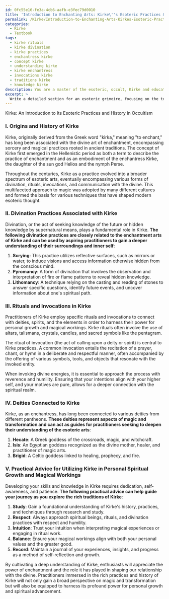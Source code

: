 ```yaml
---
id: 0fc55e16-fe3a-4cb6-aafb-e3fec79d0010
title: 'Introduction to Enchanting Arts: Kirke\''s Esoteric Practices & History'
permalink: /Kirke/Introduction-to-Enchanting-Arts-Kirkes-Esoteric-Practices-History/
categories:
  - Kirke
  - Textbook
tags:
  - kirke rituals
  - kirke divination
  - kirke practices
  - enchantress kirke
  - concept kirke
  - understanding kirke
  - kirke enchantress
  - invocations kirke
  - traditions kirke
  - knowledge kirke
description: You are a master of the esoteric, occult, Kirke and education, you have written many textbooks on the subject in ways that provide students with rich and deep understanding of the subject. You are being asked to write textbook-like sections on a topic and you do it with full context, explainability, and reliability in accuracy to the true facts of the topic at hand, in a textbook style that a student would easily be able to learn from, in a rich, engaging, and contextual way. Always include relevant context (such as formulas and history), related concepts, and in a way that someone can gain deep insights from.
excerpt: > 
  Write a detailed section for an esoteric grimoire, focusing on the topic of Kirke, its associated practices and history in occultism. Include insights on divination, rituals, invocation, and deities connected to Kirke that an aspiring occult student could learn from and deepen their understanding of this specific domain. Additionally, provide practical advice for utilizing the knowledge of Kirke in personal spiritual growth and magical workings.
---
```

Kirke: An Introduction to Its Esoteric Practices and History in Occultism

### I. Origins and History of Kirke

Kirke, originally derived from the Greek word "kirka," meaning "to enchant," has long been associated with the divine art of enchantment, encompassing sorcery and magical practices rooted in ancient traditions. The concept of Kirke first emerged in the Hellenistic period as both a term to describe the practice of enchantment and as an embodiment of the enchantress Kirke, the daughter of the sun god Helios and the nymph Perse. 

Throughout the centuries, Kirke as a practice evolved into a broader spectrum of esoteric arts, eventually encompassing various forms of divination, rituals, invocations, and communication with the divine. This multifaceted approach to magic was adopted by many different cultures and formed the basis for various techniques that have shaped modern esoteric thought.

### II. Divination Practices Associated with Kirke

Divination, or the act of seeking knowledge of the future or hidden knowledge by supernatural means, plays a fundamental role in Kirke. **The following divination practices are closely related to the enchantment arts of Kirke and can be used by aspiring practitioners to gain a deeper understanding of their surroundings and inner self**:

1. **Scrying**: This practice utilizes reflective surfaces, such as mirrors or water, to induce visions and access information otherwise hidden from the conscious mind.
2. **Pyromancy**: A form of divination that involves the observation and interpretation of fire or flame patterns to reveal hidden knowledge.
3. **Lithomancy**: A technique relying on the casting and reading of stones to answer specific questions, identify future events, and uncover information about one's spiritual path.

### III. Rituals and Invocations in Kirke

Practitioners of Kirke employ specific rituals and invocations to connect with deities, spirits, and the elements in order to harness their power for personal growth and magical workings. Kirke rituals often involve the use of altars, talismans, crystals, candles, and sacred symbols like the pentagram.

The ritual of invocation (the act of calling upon a deity or spirit) is central to Kirke practices. A common invocation entails the recitation of a prayer, chant, or hymn in a deliberate and respectful manner, often accompanied by the offering of various symbols, tools, and objects that resonate with the invoked entity.

When invoking divine energies, it is essential to approach the process with reverence and humility. Ensuring that your intentions align with your higher self, and your motives are pure, allows for a deeper connection with the spiritual realm.

### IV. Deities Connected to Kirke

Kirke, as an enchantress, has long been connected to various deities from different pantheons. **These deities represent aspects of magic and transformation and can act as guides for practitioners seeking to deepen their understanding of the esoteric arts**:

1. **Hecate**: A Greek goddess of the crossroads, magic, and witchcraft.
2. **Isis**: An Egyptian goddess recognized as the divine mother, healer, and practitioner of magic arts.
3. **Brigid**: A Celtic goddess linked to healing, prophecy, and fire.

### V. Practical Advice for Utilizing Kirke in Personal Spiritual Growth and Magical Workings

Developing your skills and knowledge in Kirke requires dedication, self-awareness, and patience. **The following practical advice can help guide your journey as you explore the rich traditions of Kirke**:

1. **Study**: Gain a foundational understanding of Kirke's history, practices, and techniques through research and study.
2. **Respect**: Always approach spiritual beings, rituals, and divination practices with respect and humility.
3. **Intuition**: Trust your intuition when interpreting magical experiences or engaging in ritual work.
4. **Balance**: Ensure your magical workings align with both your personal values and the greater good.
5. **Record**: Maintain a journal of your experiences, insights, and progress as a method of self-reflection and growth.

By cultivating a deep understanding of Kirke, enthusiasts will appreciate the power of enchantment and the role it has played in shaping our relationship with the divine. Practitioners immersed in the rich practices and history of Kirke will not only gain a broad perspective on magic and transformation but will also be equipped to harness its profound power for personal growth and spiritual advancement.
